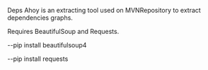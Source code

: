 Deps Ahoy is an extracting tool used on MVNRepository to extract dependencies graphs.


Requires BeautifulSoup and Requests.

--pip install beautifulsoup4

--pip install requests
